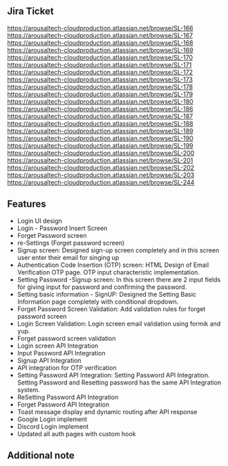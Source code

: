 ## Jira Ticket

https://arousaltech-cloudproduction.atlassian.net/browse/SL-166
https://arousaltech-cloudproduction.atlassian.net/browse/SL-167
https://arousaltech-cloudproduction.atlassian.net/browse/SL-168
https://arousaltech-cloudproduction.atlassian.net/browse/SL-169
https://arousaltech-cloudproduction.atlassian.net/browse/SL-170
https://arousaltech-cloudproduction.atlassian.net/browse/SL-171
https://arousaltech-cloudproduction.atlassian.net/browse/SL-172
https://arousaltech-cloudproduction.atlassian.net/browse/SL-173
https://arousaltech-cloudproduction.atlassian.net/browse/SL-178
https://arousaltech-cloudproduction.atlassian.net/browse/SL-179
https://arousaltech-cloudproduction.atlassian.net/browse/SL-180
https://arousaltech-cloudproduction.atlassian.net/browse/SL-186
https://arousaltech-cloudproduction.atlassian.net/browse/SL-187
https://arousaltech-cloudproduction.atlassian.net/browse/SL-188
https://arousaltech-cloudproduction.atlassian.net/browse/SL-189
https://arousaltech-cloudproduction.atlassian.net/browse/SL-190
https://arousaltech-cloudproduction.atlassian.net/browse/SL-199
https://arousaltech-cloudproduction.atlassian.net/browse/SL-200
https://arousaltech-cloudproduction.atlassian.net/browse/SL-201
https://arousaltech-cloudproduction.atlassian.net/browse/SL-202
https://arousaltech-cloudproduction.atlassian.net/browse/SL-203
https://arousaltech-cloudproduction.atlassian.net/browse/SL-244

## Features

- Login UI design
- Login - Password Insert Screen
- Forget Password screen
- re-Settings (Forget password screen)
- Signup screen: Designed sign-up screen completely and in this screen user enter their email for singing up
- Authentication Code Insertion (OTP) screen: HTML Design of Email Verification OTP page. OTP input characteristic implementation.
- Setting Password -Signup screen: In this screen there are 2 input fields for giving input for password and confirming the password.
- Setting basic information - SignUP: Designed the Setting Basic Information page completely with conditional dropdown.
- Forget Password Screen Validation: Add validation rules for forget password screen
- Login Screen Validation: Login screen email validation using formik and yup.
- Forget password screen validation
- Login screen API Integration
- Input Password API Integration
- Signup API Integration
- API integration for OTP verification
- Setting Password API Integration: Setting Password API Integration. Setting Password and Resetting password has the same API Integration system.
- ReSetting Password API Integration
- Forget Password API Integration
- Toast message display and dynamic routing after API response
- Google Login implement
- Discord Login implement
- Updated all auth pages with custom hook

## Additional note

